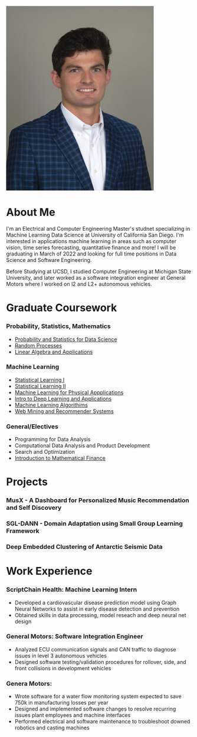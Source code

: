 
<img src="./headshot_.jpg" alt="drawing" width="400"/>

# About Me


I'm an Electrical and Computer Engineering Master's studnet specializing in Machine Learning Data Science at University of California San Diego. I'm interested in applications machine learning in areas such as computer vision, time series forecasting, quantitative finance and more! I will be graduating in March of 2022 and looking for full time positions in Data Science and Software Engineering.  

Before Studying at UCSD, I studied Computer Engineering at Michigan State University, and later worked as a software integration engineer at General Motors where I worked on l2 and L2+ autonomous vehicles.

# Graduate Coursework

### Probability, Statistics, Mathematics
- [Probability and Statistics for Data Science](https://catalog.ucsd.edu/courses/ECE.html#ece225a)
- [Random Processes](https://catalog.ucsd.edu/courses/ECE.html#ece250)
- [Linear Algebra and Applications](https://catalog.ucsd.edu/courses/ECE.html#ece269)

### Machine Learning
- [Statistical Learning I](http://www.svcl.ucsd.edu/courses/ece271A/ece271A.htm)
- [Statistical Learning II](http://www.svcl.ucsd.edu/courses/ece271B-F09/)
- [Machine Learning for Physical Appplications](https://catalog.ucsd.edu/courses/ECE.html#ece228)
- [Intro to Deep Learning and Applications](https://xiaolonw.github.io/ece176/index.html)
- [Machine Learning Algorithims](https://cse.ucsd.edu/graduate/courses/course-descriptions/cse250b-principles-artificial-intelligence-learning-algorithms)
- [Web Mining and Recommender Systems](https://cseweb.ucsd.edu/classes/fa21/cse258-b/)

### General/Electives 
- Programming for Data Analysis 
- Computational Data Analysis and Product Development 
- Search and Optimization
- [Introduction to Mathematical Finance]()

# Projects 
### MusX - A Dashboard for Personalized Music Recommendation and Self Discovery
### SGL-DANN - Domain Adaptation using Small Group Learning Framework
### Deep Embedded Clustering of Antarctic Seismic Data

# Work Experience

### ScriptChain Health: Machine Learning Intern
- Developed a cardiovascular disease prediction model using Graph Neural Networks to assist in early disease 
detection and prevention
- Obtained skills in data processing, model reseach and deep neural net design 
### General Motors: Software Integration Engineer
- Analyzed ECU communication signals and CAN traffic to diagnose issues in level 3 autonomous vehicles
- Designed software testing/validation procedures for rollover, side, and front collisions in development vehicles
### Genera Motors: 
- Wrote software for a water flow monitoring system expected to save 750k in manufacturing losses per year
- Designed and implemented software changes to resolve recurring issues plant employees and machine interfaces
- Performed electrical and software maintenance to troubleshoot downed robotics and casting machines 

